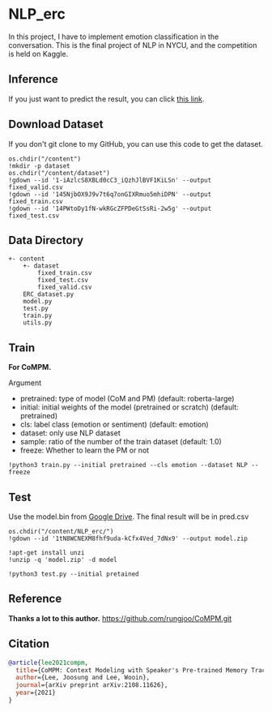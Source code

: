 # NLP_erc
In this project, I have to implement emotion classification in the conversation. This is the final project of NLP in NYCU, and the competition is held on Kaggle.

## Inference
If you just want to predict the result, you can click [this link](https://colab.research.google.com/drive/1aPiXwO73QrMLHYFmq2_QCWQ7cPKXJfIQ?usp=sharing).

## Download Dataset
If you don't git clone to my GitHub, you can use this code to get the dataset.
```
os.chdir("/content")
!mkdir -p dataset
os.chdir("/content/dataset")
!gdown --id '1-iAzlcS8XBLd0cC3_iQzhJlBVF1KiLSn' --output fixed_valid.csv
!gdown --id '145NjbOX9J9v7t6q7onGIXRmuo5mhiDPN' --output fixed_train.csv
!gdown --id '14PWtoDy1fN-wkRGcZFPDeGtSsRi-2w5g' --output fixed_test.csv
```

## Data Directory
```text
+- content
    +- dataset
        fixed_train.csv
        fixed_test.csv
        fixed_valid.csv
    ERC_dataset.py
    model.py
    test.py
    train.py
    utils.py
```

## Train
**For CoMPM.**

Argument
- pretrained: type of model (CoM and PM) (default: roberta-large)
- initial: initial weights of the model (pretrained or scratch) (default: pretrained)
- cls: label class (emotion or sentiment) (default: emotion)
- dataset: only use NLP dataset
- sample: ratio of the number of the train dataset (default: 1.0)
- freeze: Whether to learn the PM or not
```
!python3 train.py --initial pretrained --cls emotion --dataset NLP --freeze
```

## Test
Use the model.bin from [Google Drive](https://drive.google.com/uc?id=1tN8WCNEXM8fhf9uda-kCfx4Ved_7dNx9).
The final result will be in pred.csv
```
os.chdir("/content/NLP_erc/")
!gdown --id '1tN8WCNEXM8fhf9uda-kCfx4Ved_7dNx9' --output model.zip

!apt-get install unzi
!unzip -q 'model.zip' -d model
```
```
!python3 test.py --initial pretained
```

## Reference
**Thanks a lot to this author.**
https://github.com/rungjoo/CoMPM.git

## Citation

```bibtex
@article{lee2021compm,
  title={CoMPM: Context Modeling with Speaker's Pre-trained Memory Tracking for Emotion Recognition in Conversation},
  author={Lee, Joosung and Lee, Wooin},
  journal={arXiv preprint arXiv:2108.11626},
  year={2021}
}
```
